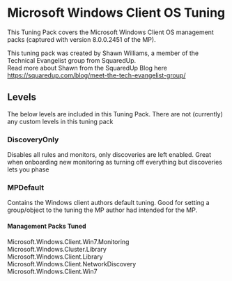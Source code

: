 # Microsoft Windows Client OS Tuning

This Tuning Pack covers the Microsoft Windows Client OS management packs (captured with version 8.0.0.2451 of the MP).

This tuning pack was created by Shawn Williams, a member of the Technical Evangelist group from SquaredUp.  
Read more about Shawn from the SquaredUp Blog here <https://squaredup.com/blog/meet-the-tech-evangelist-group/>

## Levels

The below levels are included in this Tuning Pack. There are not (currently) any custom levels in this tuning pack

### DiscoveryOnly

Disables all rules and monitors, only discoveries are left enabled. Great when onboarding new monitoring as turning off everything but discoveries lets you phase

### MPDefault

Contains the Windows client authors default tuning. Good for setting a group/object to the tuning the MP author had intended for the MP.

#### Management Packs Tuned

Microsoft.Windows.Client.Win7.Monitoring  
Microsoft.Windows.Cluster.Library  
Microsoft.Windows.Client.Library  
Microsoft.Windows.Client.NetworkDiscovery  
Microsoft.Windows.Client.Win7  
